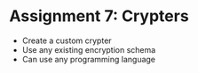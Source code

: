 # Assignment 7: Crypters

- Create a custom crypter
- Use any existing encryption schema
- Can use any programming language
